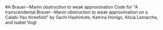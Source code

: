 #A Brauer--Manin obstruction to weak approximation
Code for "A transcendental Brauer--Manin obstruction to weak approximation on a Calabi-Yau threefold" by Sachi Hashimoto, Katrina Honigs, Alicia Lamarche, and Isabel Vogt
